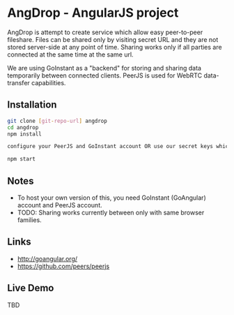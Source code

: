 AngDrop - AngularJS project
===========================
AngDrop is attempt to create service which allow easy peer-to-peer fileshare. Files can be shared only by visiting secret URL and they are not stored server-side at any point of time. Sharing works only if all parties are connected at the same time at the same url.

We are using GoInstant as a "backend" for storing and sharing data temporarily between connected clients. PeerJS is used for WebRTC data-transfer capabilities. 

Installation
------------

```sh
git clone [git-repo-url] angdrop
cd angdrop
npm install

configure your PeerJS and GoInstant account OR use our secret keys which are in this repo(!).

npm start
```

Notes
-----
- To host your own version of this, you need GoInstant (GoAngular) account and PeerJS account. 
- TODO: Sharing works currently between only with same browser families. 

Links
-----

- http://goangular.org/
- https://github.com/peers/peerjs

Live Demo
-----

TBD
